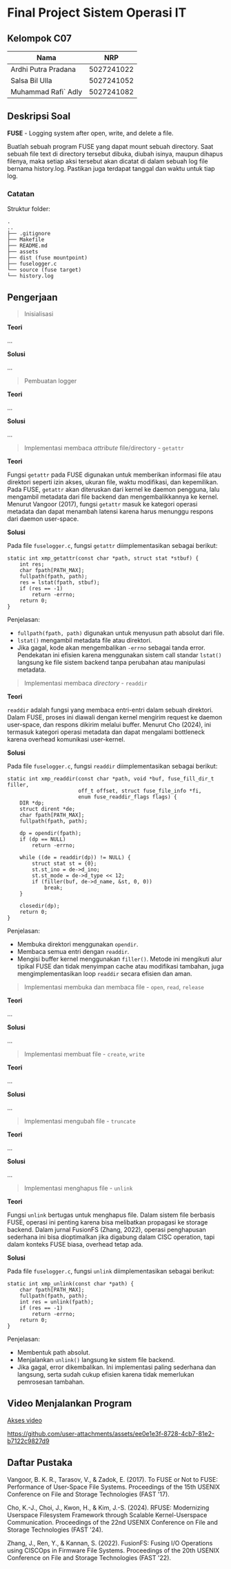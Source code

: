 # Final Project Sistem Operasi IT

## Kelompok C07

| Nama                | NRP        |
| ------------------- | ---------- |
| Ardhi Putra Pradana | 5027241022 |
| Salsa Bil Ulla      | 5027241052 |
| Muhammad Rafi` Adly | 5027241082 |

## Deskripsi Soal

**FUSE** - Logging system after open, write, and delete a file.

Buatlah sebuah program FUSE yang dapat mount sebuah directory. Saat sebuah file text di directory tersebut dibuka, diubah isinya, maupun dihapus filenya, maka setiap aksi tersebut akan dicatat di dalam sebuah log file bernama history.log. Pastikan juga terdapat tanggal dan waktu untuk tiap log.

### Catatan

Struktur folder:

```
.
..
├── .gitignore
├── Makefile
├── README.md
├── assets
├── dist (fuse mountpoint)
├── fuselogger.c
└── source (fuse target)
└── history.log
```

## Pengerjaan

> Inisialisasi

**Teori**

...

**Solusi**

...

> Pembuatan logger

**Teori**

...

**Solusi**

...

> Implementasi membaca _attribute_ file/directory - `getattr`

**Teori**

Fungsi `getattr` pada FUSE digunakan untuk memberikan informasi file atau direktori seperti izin akses, ukuran file, waktu modifikasi, dan kepemilikan. Pada FUSE, `getattr` akan diteruskan dari kernel ke daemon pengguna, lalu mengambil metadata dari file backend dan mengembalikkannya ke kernel. Menurut Vangoor (2017), fungsi `getattr` masuk ke kategori operasi metadata dan dapat menambah latensi karena harus menunggu respons dari daemon user-space.

**Solusi**

Pada file `fuselogger.c`, fungsi `getattr` diimplementasikan sebagai berikut:
```
static int xmp_getattr(const char *path, struct stat *stbuf) {
    int res;
    char fpath[PATH_MAX];
    fullpath(fpath, path);
    res = lstat(fpath, stbuf);
    if (res == -1)
        return -errno;
    return 0;
}
```
Penjelasan:
- `fullpath(fpath, path)` digunakan untuk menyusun path absolut dari file.
- `lstat()` mengambil metadata file atau direktori.
- Jika gagal, kode akan mengembalikan `-errno` sebagai tanda error.
Pendekatan ini efisien karena menggunakan sistem call standar `lstat()` langsung ke file sistem backend tanpa perubahan atau manipulasi metadata.

> Implementasi membaca _directory_ - `readdir`

**Teori**

`readdir` adalah fungsi yang membaca entri-entri dalam sebuah direktori. Dalam FUSE, proses ini diawali dengan kernel mengirim request ke daemon user-space, dan respons dikirim melalui buffer. Menurut Cho (2024), ini termasuk kategori operasi metadata dan dapat mengalami bottleneck karena overhead komunikasi user-kernel.

**Solusi**

Pada file `fuselogger.c`, fungsi `readdir` diimplementasikan sebagai berikut:
```
static int xmp_readdir(const char *path, void *buf, fuse_fill_dir_t filler,
                       off_t offset, struct fuse_file_info *fi,
                       enum fuse_readdir_flags flags) {
    DIR *dp;
    struct dirent *de;
    char fpath[PATH_MAX];
    fullpath(fpath, path);

    dp = opendir(fpath);
    if (dp == NULL)
        return -errno;

    while ((de = readdir(dp)) != NULL) {
        struct stat st = {0};
        st.st_ino = de->d_ino;
        st.st_mode = de->d_type << 12;
        if (filler(buf, de->d_name, &st, 0, 0))
            break;
    }

    closedir(dp);
    return 0;
}
```
Penjelasan:
- Membuka direktori menggunakan `opendir`.
- Membaca semua entri dengan `readdir`.
- Mengisi buffer kernel menggunakan `filler()`.
Metode ini mengikuti alur tipikal FUSE dan tidak menyimpan cache atau modifikasi tambahan, juga mengimplementasikan loop `readdir` secara efisien dan aman.

> Implementasi membuka dan membaca file - `open`, `read`, `release`

**Teori**

...

**Solusi**

...

> Implementasi membuat file - `create`, `write`

**Teori**

...

**Solusi**

...

> Implementasi mengubah file - `truncate`

**Teori**

...

**Solusi**

...

> Implementasi menghapus file - `unlink`

**Teori**

Fungsi `unlink` bertugas untuk menghapus file. Dalam sistem file berbasis FUSE, operasi ini penting karena bisa melibatkan propagasi ke storage backend. Dalam jurnal FusionFS (Zhang, 2022), operasi penghapusan sederhana ini bisa dioptimalkan jika digabung dalam CISC operation, tapi dalam konteks FUSE biasa, overhead tetap ada.

**Solusi**

Pada file `fuselogger.c`, fungsi `unlink` diimplementasikan sebagai berikut:
```
static int xmp_unlink(const char *path) {
    char fpath[PATH_MAX];
    fullpath(fpath, path);
    int res = unlink(fpath);
    if (res == -1)
        return -errno;
    return 0;
}
```
Penjelasan:
- Membentuk path absolut.
- Menjalankan `unlink()` langsung ke sistem file backend.
- Jika gagal, error dikembalikan.
Ini implementasi paling sederhana dan langsung, serta sudah cukup efisien karena tidak memerlukan pemrosesan tambahan.

## Video Menjalankan Program

[Akses video](./assets/demo.mp4)

https://github.com/user-attachments/assets/ee0e1e3f-8728-4cb7-81e2-b7122c9827d9

## Daftar Pustaka

Vangoor, B. K. R., Tarasov, V., & Zadok, E. (2017). To FUSE or Not to FUSE: Performance of User-Space File Systems. Proceedings of the 15th USENIX Conference on File and Storage Technologies (FAST '17).

Cho, K.-J., Choi, J., Kwon, H., & Kim, J.-S. (2024). RFUSE: Modernizing Userspace Filesystem Framework through Scalable Kernel-Userspace Communication. Proceedings of the 22nd USENIX Conference on File and Storage Technologies (FAST '24).

Zhang, J., Ren, Y., & Kannan, S. (2022). FusionFS: Fusing I/O Operations using CISCOps in Firmware File Systems. Proceedings of the 20th USENIX Conference on File and Storage Technologies (FAST '22).
